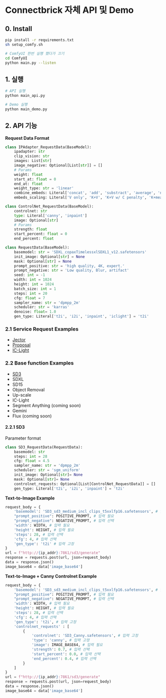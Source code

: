 # Connectbrick 자체 API 및 Demo

## 0. Install
```Bash
pip install -r requirements.txt
sh setup_comfy.sh

# ComfyUI 한번 실행 했다가 끄기
cd ComfyUI
python main.py --listen
```

## 1. 실행
```Bash
# API 실행
python main_api.py

# Demo 실행
python main_demo.py
```

## 2. API 기능

**Request Data Format**
```python
class IPAdapter_RequestData(BaseModel):
    ipadapter: str
    clip_vision: str
    images: List[str]
    image_negative: Optional[List[str]] = []
    # Params
    weight: float
    start_at: float = 0
    end_at: float
    weight_type: str = 'linear'
    combine_embeds: Literal['concat', 'add', 'substract', 'average', 'norm average'] = 'concat'
    embeds_scaling: Literal['V only', 'K+V', 'K+V w/ C penalty', 'K+mean(V) w/ C penalty'] = 'V only'

class ControlNet_RequestData(BaseModel):
    controlnet: str
    type: Literal['canny', 'inpaint']
    image: Optional[str]
    # Params
    strength: float
    start_percent: float = 0
    end_percent: float

class RequestData(BaseModel):
    basemodel: str = 'SDXL_copaxTimelessxlSDXL1_v12.safetensors'
    init_image: Optional[str] = None
    mask: Optional[str] = None
    prompt_positive: str = 'high quality, 4K, expert.'
    prompt_negative: str = 'Low quality, Blur, artifact'
    seed: int = -1
    width: int = 1024
    height: int = 1024
    batch_size: int = 1
    steps: int = 20
    cfg: float = 7
    sampler_name: str = 'dpmpp_2m'
    scheduler: str = 'karras'
    denoise: float= 1.0
    gen_type: Literal['t2i', 'i2i', 'inpaint', 'iclight'] = 't2i'

```


### 2.1 Service Request Examples
* [Jector](docs/jector.md)
* [Proposal](docs/proposal.md)
* [IC-Light](docs/iclight.md)

### 2.2 Base function Examples
* [SD3](#221-sd3)
* SDXL
* SD15
* Object Removal
* Up-scale
* IC-Light
* Segment Anything (coming soon)
* Gemini
* Flux (coming soon)

#### 2.2.1 SD3

Parameter format
```python
class SD3_RequestData(RequestData):
    basemodel: str
    steps: int = 28
    cfg: float = 4.5
    sampler_name: str = 'dpmpp_2m'
    scheduler: str = 'sgm_uniform'
    init_image: Optional[str]= None
    mask: Optional[str]= None
    controlnet_requests: Optional[List[ControlNet_RequestData]] = []
    gen_type: Literal['t2i', 'i2i', 'inpaint'] = 't2i'
```

**Text-to-Image Example**
```python
request_body = {
    'basemodel': 'SD3_sd3_medium_incl_clips_t5xxlfp16.safetensors', # 입력 고정
    "prompt_positive": POSITIVE_PROMPT, # 입력 필요
    "prompt_negative": NEGATIVE_PROMPT, # 입력 선택
    'width': WIDTH, # 입력 필요
    'height': HEIGHT, # 입력 필요
    'steps': 28, # 입력 선택
    'cfg': 4, # 입력 선택
    'gen_type': 't2i' # 입력 고정
}
url = f"http://{ip_addr}:7861/sd3/generate"
response = requests.post(url, json=request_body)
data = response.json()
image_base64 = data['image_base64'] 
```
**Text-to-Image + Canny Controlnet Example**
```python
request_body = {
    'basemodel': 'SD3_sd3_medium_incl_clips_t5xxlfp16.safetensors', # 입력 고정
    "prompt_positive": POSITIVE_PROMPT, # 입력 필요
    "prompt_negative": NEGATIVE_PROMPT, # 입력 선택
    'width': WIDTH, # 입력 필요
    'height': HEIGHT, # 입력 필요
    'steps': 28, # 입력 선택
    'cfg': 4, # 입력 선택
    'gen_type': 't2i', # 입력 고정
    'controlnet_requests' : [
        {
            'controlnet': 'SD3_Canny.safetensors', # 입력 고정
            'type': 'canny', # 입력 고정
            'image': IMAGE_BASE64, # 입력 필요
            'strength': 0.7, # 입력 선택
            'start_percent': 0.0, # 입력 선택
            'end_percent': 0.4, # 입력 선택
        }
    ]
}
url = f"http://{ip_addr}:7861/sd3/generate"
response = requests.post(url, json=request_body)
data = response.json()
image_base64 = data['image_base64'] 
```